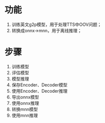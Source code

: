 # 功能
1. 训练英文g2p模型，用于处理TTS中OOV问题；
2. 转换成onnx->mnn，用于离线推理；

# 步骤
1. 训练模型
2. 评估模型
3. 模型推理
4. 保存Encoder、Decoder模型
5. 使用Encoder、Decoder推理
6. 导出onnx模型
7. 使用onnx推理
8. 转换mnn模型
9. 使用mnn推理
